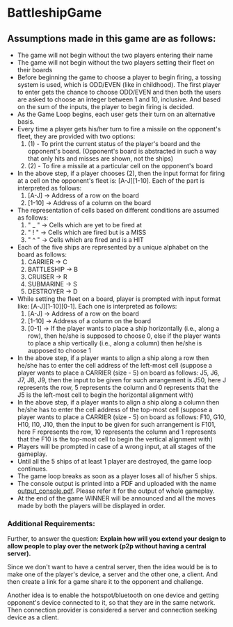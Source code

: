 # BattleshipGame


## Assumptions made in this game are as follows:
  * The game will not begin without the two players entering their name
  * The game will not begin without the two players setting their fleet on their boards
  * Before beginning the game to choose a player to begin firing, a tossing system is used, which is ODD/EVEN (like in childhood). The first player to enter gets the chance to choose ODD/EVEN and then both the users are asked to choose an integer between 1 and 10, inclusive. And based on the sum of the inputs, the player to begin firing is decided.
  * As the Game Loop begins, each user gets their turn on an alternative basis.
  * Every time a player gets his/her turn to fire a missile on the opponent's fleet, they are provided with two options:
    1.  (1) - To print the current status of the player's board and the opponent's board. (Opponent's board is abstracted in such a way that only hits and misses are shown, not the ships)
    2.  (2) - To fire a missile at a particular cell on the opponent's board
  * In the above step, if a player chooses (2), then the input format for firing at a cell on the opponent's fleet is: [A-J][1-10]. Each of the part is interpreted as follows:
    1.  [A-J]  ->  Address of a row on the board
    2.  [1-10] ->  Address of a column on the board
  * The representation of cells based on different conditions are assumed as follows:
    1.  "  _  "  ->  Cells which are yet to be fired at
    2.  "  !  "  ->  Cells which are fired but is a MISS
    3.  "  ^  "  ->  Cells which are fired and is a HIT
  * Each of the five ships are represented by a unique alphabet on the board as follows:
    1.  CARRIER    ->  C
    2.  BATTLESHIP ->  B
    3.  CRUISER    ->  R
    4.  SUBMARINE  ->  S
    5.  DESTROYER  ->  D
  * While setting the fleet on a board, player is prompted with input format like: [A-J][1-10][0-1]. Each one is interpreted as follows:
    1.  [A-J]  ->  Address of a row on the board
    2.  [1-10] ->  Address of a column on the board
    3.  [0-1]  ->  If the player wants to place a ship horizontally (i.e., along a row), then he/she is supposed to choose 0, else if the player wants to place a ship vertically (i.e., along a column) then he/she is aupposed to choose 1
  * In the above step, if a player wants to align a ship along a row then he/she has to enter the cell address of the left-most cell (suppose a player wants to place a CARRIER (size - 5) on board as follows: J5, J6, J7, J8, J9, then the input to be given for such arrangement is J50, here J represents the row, 5 represents the column and 0 represents that the J5 is the left-most cell to begin the horizontal alignment with)
  * In the above step, if a player wants to align a ship along a column then he/she has to enter the cell address of the top-most cell (suppose a player wants to place a CARRIER (size - 5) on board as follows: F10, G10, H10, I10, J10, then the input to be given for such arrangement is F101, here F represents the row, 10 represents the column and 1 represents that the F10 is the top-most cell to begin the vertical alignment with)
  * Players will be prompted in case of a wrong input, at all stages of the gameplay.
  * Until all the 5 ships of at least 1 player are destroyed, the game loop continues.
  * The game loop breaks as soon as a player loses all of his/her 5 ships.
  * The console output is printed into a PDF and uploaded with the name [output_console.pdf](https://github.com/cherrysri1997/BattleshipGame/blob/master/output_console.pdf). Please refer it for the output of whole gameplay.
  * At the end of the game WINNER will be announced and all the moves made by both the players will be displayed in order.

### Additional Requirements:
Further, to answer the question: **Explain how will you extend your design to
allow people to play over the network (p2p without having a central server).**

Since we don't want to have a central server, then the idea would be is to make one of the player's device, a server and the other one, a client.
And then create a link for a game share it to the opponent and challenge.

Another idea is to enable the hotspot/bluetooth on one device and getting opponent's device connected to it, so that they are in the same network. Then connection provider is considered a server and connection seeking device as a client.

